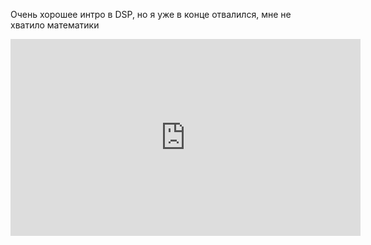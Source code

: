 ---
---
Очень хорошее интро в DSP, но я уже в конце отвалился, мне не хватило математики
<iframe width="560" height="315" src="https://www.youtube.com/embed/videoseries?si=Prv3Ev8eK-2xHxzg&amp;list=PL_QS1A2ZqaG7p50cd0AgLeG9Q3TN64vZJ" title="YouTube video player" frameborder="0" allow="accelerometer; autoplay; clipboard-write; encrypted-media; gyroscope; picture-in-picture; web-share" referrerpolicy="strict-origin-when-cross-origin" allowfullscreen></iframe>